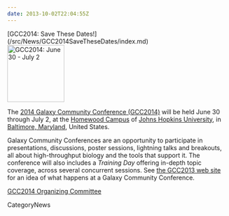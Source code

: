 ```yaml
---
date: 2013-10-02T22:04:55Z
---
```

<div class='newsItemHeader'>[GCC2014: Save These Dates!](/src/News/GCC2014SaveTheseDates/index.md)</div>

<div class='right'><a href='/Events/GCC2014'><img src='/Images/Logos/GCC2014LogoTall200.png' alt='GCC2014: June 30 - July 2' width="130" /></a></div>

The [2014 Galaxy Community Conference (GCC2014)](/Events/GCC2014) will be held June 30 through July 2, at the [Homewood Campus](http://webapps.jhu.edu/jhuniverse/information_about_hopkins/campuses/homewood_campus/) of [Johns Hopkins University](http://jhu.edu), in [Baltimore, Maryland](http://visitors.baltimorecity.gov/), United States.

Galaxy Community Conferences are an opportunity to participate in presentations, discussions, poster sessions, lightning talks and breakouts, all about high-throughput biology and the tools that support it.  The conference will also includes a *Training Day* offering in-depth topic coverage, across several concurrent sessions.  See [the GCC2013 web site](/src/Events/GCC2013/index.md) for an idea of what happens at a Galaxy Community Conference.

[GCC2014 Organizing Committee](/src/Events/GCC2014/Organizers/index.md)


CategoryNews
